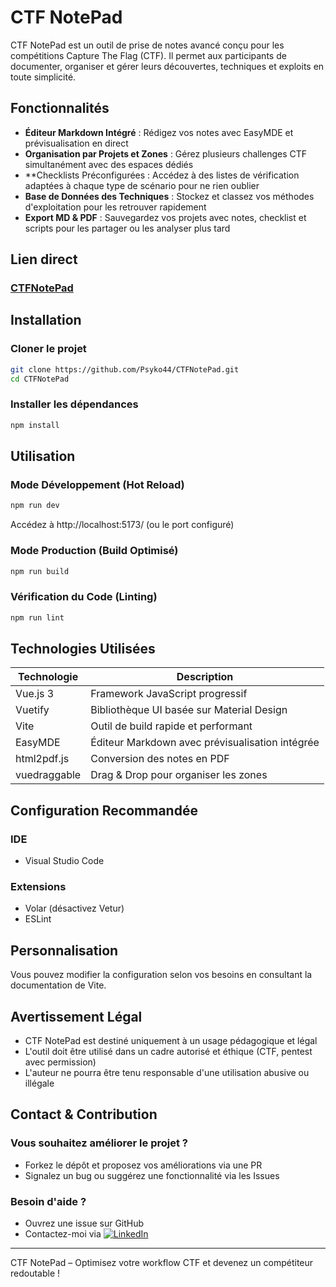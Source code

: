 # CTF NotePad

CTF NotePad est un outil de prise de notes avancé conçu pour les compétitions Capture The Flag (CTF). Il permet aux participants de documenter, organiser et gérer leurs découvertes, techniques et exploits en toute simplicité.

## Fonctionnalités

- **Éditeur Markdown Intégré** : Rédigez vos notes avec EasyMDE et prévisualisation en direct
- **Organisation par Projets et Zones** : Gérez plusieurs challenges CTF simultanément avec des espaces dédiés
- **Checklists Préconfigurées : Accédez à des listes de vérification adaptées à chaque type de scénario pour ne rien oublier
- **Base de Données des Techniques** : Stockez et classez vos méthodes d'exploitation pour les retrouver rapidement
- **Export MD & PDF** : Sauvegardez vos projets avec notes, checklist et scripts pour les partager ou les analyser plus tard

## Lien direct

### [CTFNotePad](https://psyko44.github.io/CTFNotePad/)

## Installation

### Cloner le projet
```sh
git clone https://github.com/Psyko44/CTFNotePad.git
cd CTFNotePad
```

### Installer les dépendances
```sh
npm install
```

## Utilisation

### Mode Développement (Hot Reload)
```sh
npm run dev
```
Accédez à http://localhost:5173/ (ou le port configuré)

### Mode Production (Build Optimisé)
```sh
npm run build
```

### Vérification du Code (Linting)
```sh
npm run lint
```

## Technologies Utilisées

| Technologie | Description |
|-------------|-------------|
| Vue.js 3 | Framework JavaScript progressif |
| Vuetify | Bibliothèque UI basée sur Material Design |
| Vite | Outil de build rapide et performant |
| EasyMDE | Éditeur Markdown avec prévisualisation intégrée |
| html2pdf.js | Conversion des notes en PDF |
| vuedraggable | Drag & Drop pour organiser les zones |

## Configuration Recommandée

### IDE
- Visual Studio Code

### Extensions
- Volar (désactivez Vetur)
- ESLint

## Personnalisation

Vous pouvez modifier la configuration selon vos besoins en consultant la documentation de Vite.

## Avertissement Légal

- CTF NotePad est destiné uniquement à un usage pédagogique et légal
- L'outil doit être utilisé dans un cadre autorisé et éthique (CTF, pentest avec permission)
- L'auteur ne pourra être tenu responsable d'une utilisation abusive ou illégale

## Contact & Contribution

### Vous souhaitez améliorer le projet ?
- Forkez le dépôt et proposez vos améliorations via une PR
- Signalez un bug ou suggérez une fonctionnalité via les Issues

### Besoin d'aide ?
- Ouvrez une issue sur GitHub
- Contactez-moi via [![LinkedIn](https://cdn-icons-png.flaticon.com/32/174/174857.png)](https://www.linkedin.com/in/danny-thomas-53b743130/)

---

CTF NotePad – Optimisez votre workflow CTF et devenez un compétiteur redoutable !
